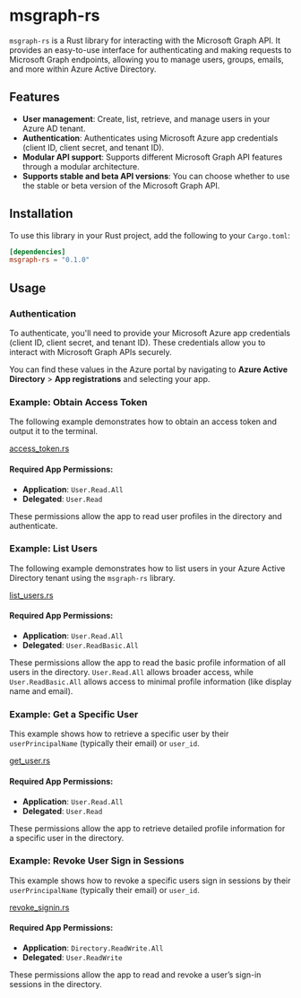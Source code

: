 # msgraph-rs

`msgraph-rs` is a Rust library for interacting with the Microsoft Graph API. It provides an easy-to-use interface for authenticating and making requests to Microsoft Graph endpoints, allowing you to manage users, groups, emails, and more within Azure Active Directory.

## Features

- **User management**: Create, list, retrieve, and manage users in your Azure AD tenant.
- **Authentication**: Authenticates using Microsoft Azure app credentials (client ID, client secret, and tenant ID).
- **Modular API support**: Supports different Microsoft Graph API features through a modular architecture.
- **Supports stable and beta API versions**: You can choose whether to use the stable or beta version of the Microsoft Graph API.

## Installation

To use this library in your Rust project, add the following to your `Cargo.toml`:

```toml
[dependencies]
msgraph-rs = "0.1.0"
```
## Usage

### Authentication

To authenticate, you'll need to provide your Microsoft Azure app credentials (client ID, client secret, and tenant ID). These credentials allow you to interact with Microsoft Graph APIs securely.

You can find these values in the Azure portal by navigating to **Azure Active Directory** > **App registrations** and selecting your app.

### Example: Obtain Access Token

The following example demonstrates how to obtain an access token and output it to the terminal.

[access_token.rs](https://github.com/whitefox82/msgraph-rs/blob/main/examples/access_token.rs)

#### Required App Permissions:
- **Application**: `User.Read.All`
- **Delegated**: `User.Read`

These permissions allow the app to read user profiles in the directory and authenticate.

### Example: List Users

The following example demonstrates how to list users in your Azure Active Directory tenant using the `msgraph-rs` library.

[list_users.rs](https://github.com/whitefox82/msgraph-rs/blob/main/examples/list_users.rs)

#### Required App Permissions:
- **Application**: `User.Read.All`
- **Delegated**: `User.ReadBasic.All`

These permissions allow the app to read the basic profile information of all users in the directory. `User.Read.All` allows broader access, while `User.ReadBasic.All` allows access to minimal profile information (like display name and email).

### Example: Get a Specific User

This example shows how to retrieve a specific user by their `userPrincipalName` (typically their email) or `user_id`.

[get_user.rs](https://github.com/whitefox82/msgraph-rs/blob/main/examples/get_user.rs)

#### Required App Permissions:
- **Application**: `User.Read.All`
- **Delegated**: `User.Read`

These permissions allow the app to retrieve detailed profile information for a specific user in the directory.

### Example: Revoke User Sign in Sessions

This example shows how to revoke a specific users sign in sessions by their `userPrincipalName` (typically their email) or `user_id`.

[revoke_signin.rs](https://github.com/whitefox82/msgraph-rs/blob/main/examples/revoke_signin.rs)

#### Required App Permissions:
- **Application**: `Directory.ReadWrite.All`
- **Delegated**: `User.ReadWrite`

These permissions allow the app to read and revoke a user’s sign-in sessions in the directory.